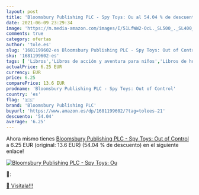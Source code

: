 ```yaml
---
layout: post
title: 'Bloomsbury Publishing PLC - Spy Toys: Ou al 54.04 % de descuento'
date: 2021-06-09 23:29:34
image: 'https://m.media-amazon.com/images/I/51LfWW2-OcL._SL500_._SL400_.jpg'
comments: true
category: ofertas
author: 'tole.es'
slug: '1681199602-es Bloomsbury Publishing PLC - Spy Toys: Out of Control'
sku: '1681199602-es'
tags: [ 'Libros','Libros de acción y aventura para niños','Libros de humor para niños','Libros infantiles de misterios y detectives','Libros para niños','Literatura y ficción para niños','bloomsbury publishing plc', ]
actualPrice: 6.25 EUR
currency: EUR
price: 6.25
comparePrice: 13.6 EUR
prodname: 'Bloomsbury Publishing PLC - Spy Toys: Out of Control'
country: 'es'
flag: '🇪🇸'
brand: 'Bloomsbury Publishing PLC'
buyurl: 'https://www.amazon.es/dp/1681199602/?tag=tolees-21'
descuento: '54.04'
average: '6.25'
---
```


Ahora mismo tienes [Bloomsbury Publishing PLC - Spy Toys: Out of Control](https://www.amazon.es/dp/1681199602/?tag=tolees-21) a 6.25 EUR (original: 13.6 EUR) (54.04 %  de descuento) en el siguiente enlace!

[![Bloomsbury Publishing PLC - Spy Toys: Ou](https://m.media-amazon.com/images/I/51LfWW2-OcL._SL500_._SL400_.jpg)](https://www.amazon.es/dp/1681199602/?tag=tolees-21)

🔎:


[🛒 Visítala!!!](https://www.amazon.es/dp/1681199602/?tag=tolees-21)
